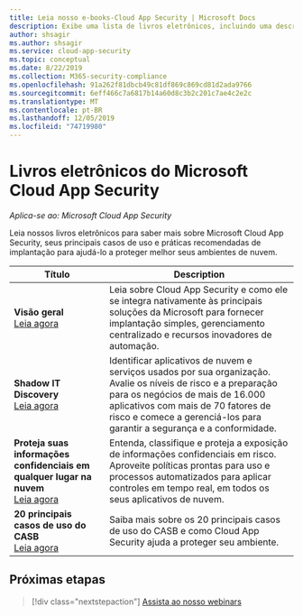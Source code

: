 ```yaml
---
title: Leia nosso e-books-Cloud App Security | Microsoft Docs
description: Exibe uma lista de livros eletrônicos, incluindo uma descrição.
author: shsagir
ms.author: shsagir
ms.service: cloud-app-security
ms.topic: conceptual
ms.date: 8/22/2019
ms.collection: M365-security-compliance
ms.openlocfilehash: 91a262f81dbcb49c81df869c869cd81d2ada9766
ms.sourcegitcommit: 6eff466c7a6817b14a60d8c3b2c201c7ae4c2e2c
ms.translationtype: MT
ms.contentlocale: pt-BR
ms.lasthandoff: 12/05/2019
ms.locfileid: "74719980"
---
```

# <a name="microsoft-cloud-app-security-e-books"></a>Livros eletrônicos do Microsoft Cloud App Security

*Aplica-se ao: Microsoft Cloud App Security*

Leia nossos livros eletrônicos para saber mais sobre Microsoft Cloud App Security, seus principais casos de uso e práticas recomendadas de implantação para ajudá-lo a proteger melhor seus ambientes de nuvem.

| Título | Description |
| --- | --- |
| **Visão geral**<br />[Leia agora](https://go.microsoft.com/fwlink/p/?linkid=2079728) | Leia sobre Cloud App Security e como ele se integra nativamente às principais soluções da Microsoft para fornecer implantação simples, gerenciamento centralizado e recursos inovadores de automação. |
| **Shadow IT Discovery**<br />[Leia agora](https://go.microsoft.com/fwlink/p/?linkid=2079805) | Identificar aplicativos de nuvem e serviços usados por sua organização. Avalie os níveis de risco e a preparação para os negócios de mais de 16.000 aplicativos com mais de 70 fatores de risco e comece a gerenciá-los para garantir a segurança e a conformidade. |
| **Proteja suas informações confidenciais em qualquer lugar na nuvem**<br />[Leia agora](https://go.microsoft.com/fwlink/p/?linkid=2079808) | Entenda, classifique e proteja a exposição de informações confidenciais em risco. Aproveite políticas prontas para uso e processos automatizados para aplicar controles em tempo real, em todos os seus aplicativos de nuvem. |
| **20 principais casos de uso do CASB**<br />[Leia agora](https://go.microsoft.com/fwlink/p/?linkid=2099428) | Saiba mais sobre os 20 principais casos de uso do CASB e como Cloud App Security ajuda a proteger seu ambiente. |

## <a name="next-steps"></a>Próximas etapas

> [!div class="nextstepaction"]
> [Assista ao nosso webinars](webinars.md)
